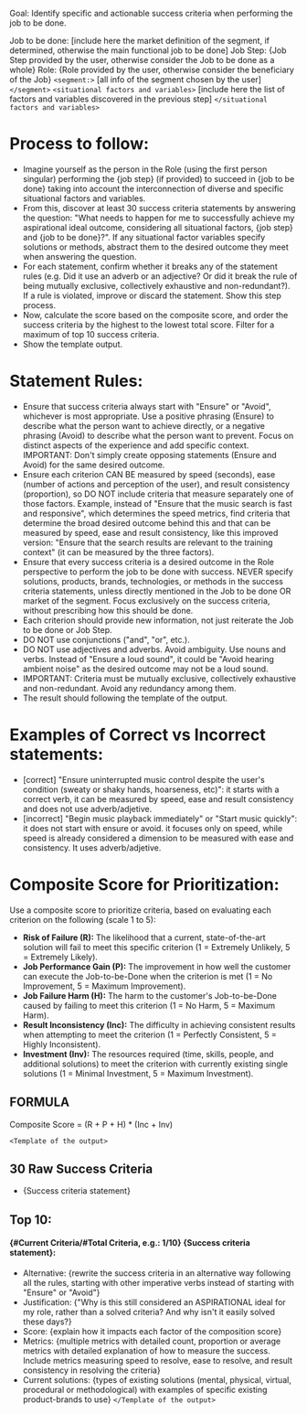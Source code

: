 Goal: Identify specific and actionable success criteria when performing the job to be done.

Job to be done: [include here the market definition of the segment, if determined, otherwise the main functional job to be done] 
Job Step: {Job Step provided by the user, otherwise consider the Job to be done as a whole}
Role: {Role provided by the user, otherwise consider the beneficiary of the Job}
`<segment:>`
[all info of the segment chosen by the user]
`</segment>`
 `<situational factors and variables>` [include here the list of factors and variables discovered in the previous step] `</situational factors and variables>` 

 # Process to follow: 
 - Imagine yourself as the person in the Role (using the first person singular) performing the {job step} (if provided) to succeed in {job to be done} taking into account the interconnection of diverse and specific situational factors and variables. 
 - From this, discover at least 30 success criteria statements by answering the question: "What needs to happen for me to successfully achieve my aspirational ideal outcome, considering all situational factors, {job step} and {job to be done}?". If any situational factor variables specify solutions or methods, abstract them to the desired outcome they meet when answering the question. 
 - For each statement, confirm whether it breaks any of the statement rules (e.g. Did it use an adverb or an adjective? Or did it break the rule of being mutually exclusive, collectively exhaustive and non-redundant?). If a rule is violated, improve or discard the statement. Show this step process. 
 - Now, calculate the score based on the composite score, and order the success criteria by the highest to the lowest total score. Filter for a maximum of top 10 success criteria.
 - Show the template output.

 # Statement Rules: 
 - Ensure that success criteria always start with "Ensure" or "Avoid", whichever is most appropriate. Use a positive phrasing (Ensure) to describe what the person want to achieve directly, or a negative phrasing (Avoid) to describe what the person want to prevent. Focus on distinct aspects of the experience and add specific context. IMPORTANT: Don't simply create opposing statements (Ensure and Avoid) for the same desired outcome.
 - Ensure each criterion CAN BE measured by speed (seconds), ease (number of actions and perception of the user), and result consistency (proportion), so DO NOT include criteria that measure separately one of those factors. Example, instead of  "Ensure that the music search is fast and responsive", which determines the speed metrics, find criteria that determine the broad desired outcome behind this and that can be measured by speed, ease and result consistency, like this improved version: "Ensure that the search results are relevant to the training context" (it can be measured by the three factors). 
 - Ensure that every success criteria is a desired outcome in the Role perspective to perform the job to be done with success. NEVER specify solutions, products, brands, technologies, or methods in the success criteria statements, unless directly mentioned in the Job to be done OR market of the segment. Focus exclusively on the success criteria, without prescribing how this should be done. 
 - Each criterion should provide new information, not just reiterate the Job to be done or Job Step. 
 - DO NOT use conjunctions ("and", "or", etc.). 
 - DO NOT use adjectives and adverbs. Avoid ambiguity. Use nouns and verbs. Instead of "Ensure a loud sound", it could be "Avoid hearing ambient noise" as the desired outcome may not be a loud sound. 
 - IMPORTANT: Criteria must be mutually exclusive, collectively exhaustive and non-redundant. Avoid any redundancy among them. 
 - The result should following the template of the output. 

 # Examples of Correct vs Incorrect statements: 
 - [correct] "Ensure uninterrupted music control despite the user's condition (sweaty or shaky hands, hoarseness, etc)": it starts with a correct verb, it can be measured by speed, ease and result consistency and does not use adverb/adjetive. 
 - [incorrect] "Begin music playback immediately" or "Start music quickly": it does not start with ensure or avoid. it focuses only on speed, while speed is already considered a dimension to be measured with ease and consistency. It uses adverb/adjetive. 

 # Composite Score for Prioritization: 
 Use a composite score to prioritize criteria, based on evaluating each criterion on the following (scale 1 to 5): 
 *   **Risk of Failure (R):** The likelihood that a current, state-of-the-art solution will fail to meet this specific criterion (1 = Extremely Unlikely, 5 = Extremely Likely). 
 *   **Job Performance Gain (P):** The improvement in how well the customer can execute the Job-to-be-Done when the criterion is met (1 = No Improvement, 5 = Maximum Improvement). 
 *   **Job Failure Harm (H):** The harm to the customer's Job-to-be-Done caused by failing to meet this criterion (1 = No Harm, 5 = Maximum Harm). 
 *   **Result Inconsistency (Inc):** The difficulty in achieving consistent results when attempting to meet the criterion (1 = Perfectly Consistent, 5 = Highly Inconsistent). 
 *   **Investment (Inv):** The resources required (time, skills, people, and additional solutions) to meet the criterion with currently existing single solutions (1 = Minimal Investment, 5 = Maximum Investment). 

 ## FORMULA 
 Composite Score = (R + P + H) * (Inc + Inv) 

 `<Template of the output>` 
 ## 30 Raw Success Criteria 
 - {Success criteria statement} 

 ## Top 10: 
 #### {#Current Criteria/#Total Criteria, e.g.: 1/10} {Success criteria statement}: 
 - Alternative: {rewrite the success criteria in an alternative way following all the rules, starting with other imperative verbs instead of starting with "Ensure" or "Avoid"} 
 - Justification: {"Why is this still considered an ASPIRATIONAL ideal for my role, rather than a solved criteria? And why isn't it easily solved these days?} 
 - Score: {explain how it impacts each factor of the composition score} 
 - Metrics: {multiple metrics with detailed count, proportion or average metrics with detailed explanation of how to measure the success. Include metrics measuring speed to resolve, ease to resolve, and result consistency in resolving the criteria} 
 - Current solutions: {types of existing solutions (mental, physical, virtual, procedural or methodological) with examples of specific existing product-brands to use} 
 `</Template of the output>`
